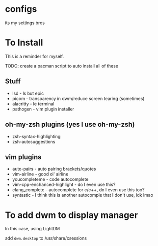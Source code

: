 # configs
its my settings bros

# To Install
This is a reminder for myself.

TODO: create a pacman script to auto install all of these

## Stuff
- lsd - ls but epic
- picom - transparency in dwm/reduce screen tearing (sometimes)
- alacritty - le terminal
- pathogen - vim plugin installer

## oh-my-zsh plugins (yes I use oh-my-zsh)
- zsh-syntax-highlighting
- zsh-autosuggestions

## vim plugins
- auto-pairs - auto pairing brackets/quotes
- vim-airline - good ol' airline
- youcompleteme - code autocomplete
- vim-cpp-enchanced-highlight - do I even use this?
- clang\_complete - autocomplete for c/c++, do I even use this too?
- syntastic - I think this is another autocomple that I don't use, idk lmao

# To add dwm to display manager
In this case, using LightDM

add `dwm.desktop` to /usr/share/xsessions
